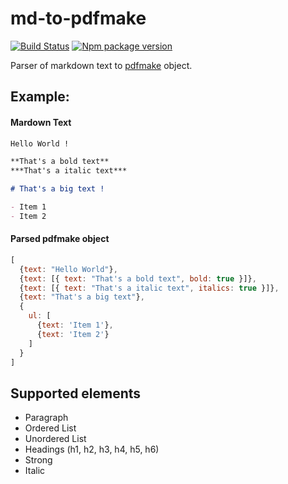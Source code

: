 # md-to-pdfmake

[![Build Status](https://app.travis-ci.com/brunobarretofreitas/md-to-pdfmake.svg?branch=master)](https://app.travis-ci.com/brunobarretofreitas/md-to-pdfmake)
[![Npm package version](https://badgen.net/npm/v/md-to-pdfmake)](https://npmjs.com/package/md-to-pdfmake)

Parser of markdown text to [pdfmake](https://github.com/bpampuch/pdfmake) object.

## Example:
#### Mardown Text
```markdown
Hello World !

**That's a bold text**
***That's a italic text***

# That's a big text !

- Item 1
- Item 2
```

#### Parsed pdfmake object
```javascript
[
  {text: "Hello World"},
  {text: [{ text: "That's a bold text", bold: true }]},
  {text: [{ text: "That's a italic text", italics: true }]},
  {text: "That's a big text"},
  {
    ul: [
      {text: 'Item 1'},
      {text: 'Item 2'}
    ]
  }
]
```

## Supported elements
- Paragraph
- Ordered List
- Unordered List
- Headings (h1, h2, h3, h4, h5, h6)
- Strong
- Italic
